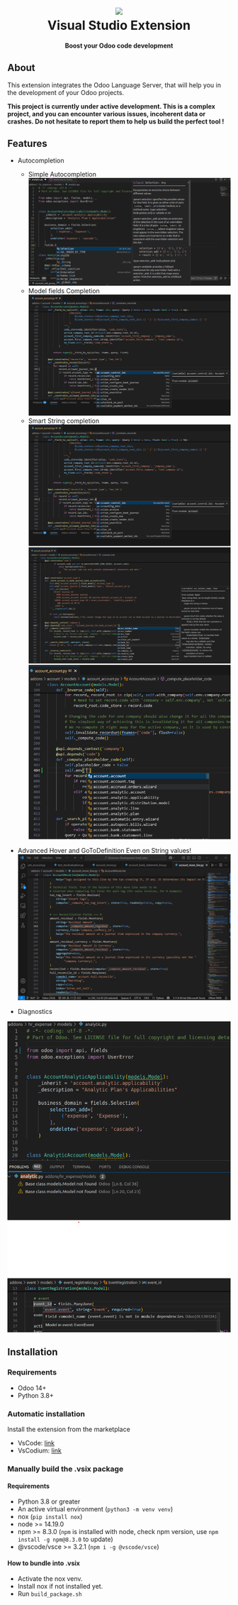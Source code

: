 <h1 align="center">
  <br>
  <a href="https://marketplace.visualstudio.com/items?itemName=Odoo.odoo">
  <img src="https://github.com/odoo/odoo-ls/blob/master/vscode/images/odoo_logo.png?raw=true"></a>
  <br>
  Visual Studio Extension
  <br>
</h1>

<h4 align="center">Boost your Odoo code development</h4>

## About

This extension integrates the Odoo Language Server, that will help you in the development of your Odoo projects.

**This project is currently under active development. This is a complex project, and you can encounter various issues, incoherent data or crashes. Do not hesitate to report them to help us build the perfect tool !**

## Features

- Autocompletion
  - Simple Autocompletion
  ![Autocompletion picture](https://raw.githubusercontent.com/odoo/odoo-ls/master/vscode/images/autocomplete.png "Autocompletion")
  - Model fields Completion
  ![Autocompletion in a loop](https://raw.githubusercontent.com/odoo/odoo-ls/master/vscode/images/autocompletion2.png "Autocompletion 2")
  - Smart String completion
  ![Autocompletion in a decorator](https://raw.githubusercontent.com/odoo/odoo-ls/master/vscode/images/autocompletion2.png "Autocompletion 3")
  ![Autocompletion in self.env](https://raw.githubusercontent.com/odoo/odoo-ls/master/vscode/images/autocompletion3.png "Autocompletion 4")
  ![Autocompletion in inverse kwarg](https://raw.githubusercontent.com/odoo/odoo-ls/master/vscode/images/autocompletion4.png "Autocompletion 5")

- Advanced Hover and GoToDefinition
  Even on String values!
  ![Advanced Hover and GoToDefinition](https://raw.githubusercontent.com/odoo/odoo-ls/master/vscode/images/advanced_hover_def.gif "Autocompletion 5")

- Diagnostics

![diagnostics picture](https://raw.githubusercontent.com/odoo/odoo-ls/master/vscode/images/diagnostics.png "Diagnostics")
![diagnostics picture 2](https://raw.githubusercontent.com/odoo/odoo-ls/master/vscode/images/diagnostics2.png "Diagnostics2")

## Installation

### Requirements

- Odoo 14+
- Python 3.8+

### Automatic installation

Install the extension from the marketplace
- VsCode: [link](https://marketplace.visualstudio.com/items?itemName=Odoo.odoo)
- VsCodium: [link](https://open-vsx.org/extension/Odoo/odoo)

### Manually build the .vsix package

#### Requirements

- Python 3.8 or greater
- An active virtual environment (`python3 -m venv venv`)
- nox (`pip install nox`)
- node >= 14.19.0
- npm >= 8.3.0 (`npm` is installed with node, check npm version, use `npm install -g npm@8.3.0` to update)
- @vscode/vsce >= 3.2.1 (`npm i -g @vscode/vsce`)

#### How to bundle into .vsix

- Activate the nox venv.
- Install nox if not installed yet.
- Run `build_package.sh
`